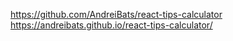 https://github.com/AndreiBats/react-tips-calculator
https://andreibats.github.io/react-tips-calculator/
